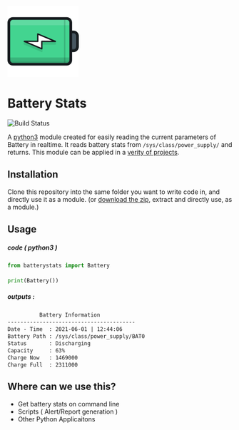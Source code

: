 ![Image](icon.png)

# Battery Stats
![Build Status](https://github.com/Shreyas-Ashtamkar/battery-stats/actions/workflows/mytests.yml/badge.svg)

A [python3](https://www.python.org/) module created for easily reading the current parameters of Battery in realtime. It reads battery stats from `/sys/class/power_supply/` and returns. This module can be applied in a [verity of projects](#where-can-we-use-this). 

## Installation
Clone this repository into the same folder you want to write code in, and directly use it as a module. (or [download the zip](https://github.com/Shreyas-Ashtamkar/battery-stats/archive/refs/heads/main.zip), extract and directly use, as a module.)

## Usage

##### code ( python3 )
```python
from batterystats import Battery

print(Battery())
```

##### outputs :

```shell
          Battery Information           
----------------------------------------
Date - Time  : 2021-06-01 | 12:44:06
Battery Path : /sys/class/power_supply/BAT0
Status       : Discharging
Capacity     : 63%
Charge Now   : 1469000
Charge Full  : 2311000
```

## Where can we use this?
+ Get battery stats on command line
+ Scripts ( Alert/Report generation )
+ Other Python Applicaitons
 

